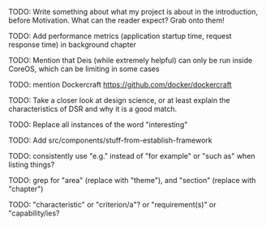 TODO: Write something about what my project is about in the introduction, before Motivation. What can the reader expect? Grab onto them!

TODO: Add performance metrics (application startup time, request response time) in background chapter

TODO: Mention that Deis (while extremely helpful) can only be run inside CoreOS, which can be limiting in some cases

TODO: mention Dockercraft https://github.com/docker/dockercraft

TODO: Take a closer look at design science, or at least explain the characteristics of DSR and why it is a good match.

TODO: Replace all instances of the word "interesting"

TODO: Add src/components/stuff-from-establish-framework

TODO: consistently use "e.g." instead of "for example" or "such as" when listing things?

TODO: grep for "area" (replace with "theme"), and "section" (replace with "chapter")

TODO: "characteristic" or "criterion/a"? or "requirement(s)" or "capability/ies?
